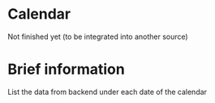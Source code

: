 # Calendar
Not finished yet (to be integrated into another source)

# Brief information
List the data from backend under each date of the calendar